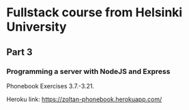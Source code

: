 # Fullstack course from Helsinki University
## Part 3

### Programming a server with NodeJS and Express

Phonebook Exercises 3.7.-3.21.

Heroku link: https://zoltan-phonebook.herokuapp.com/